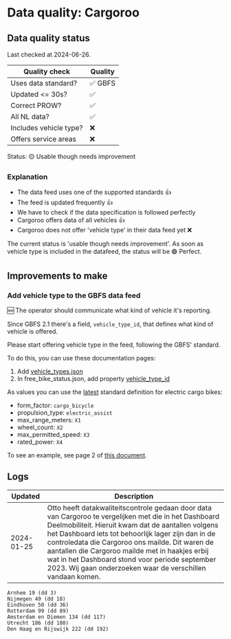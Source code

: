 # Data quality: Cargoroo

## Data quality status

Last checked at 2024-06-26.

| **Quality check**           | **Quality**
| --                          | --          |
| Uses data standard?         | ✅ GBFS
| Updated <= 30s?             | ✅
| Correct PROW?               | ✅
| All NL data?                | ✅
| Includes vehicle type?      | ❌
| Offers service areas        | ❌

Status: 🟡 Usable though needs improvement

### Explanation

- The data feed uses one of the supported standards 👍
- The feed is updated frequently 👍
- We have to check if the data specification is followed perfectly
- Cargoroo offers data of all vehicles 👍
- Cargoroo does not offer 'vehicle type' in their data feed yet ❌

The current status is 'usable though needs improvement'. As soon as vehicle type is included in the datafeed, the status will be 🟢 Perfect.

## Improvements to make

### Add vehicle type to the GBFS data feed

🆕 The operator should communicate what kind of vehicle it's reporting. 

Since GBFS 2.1 there's a field, `vehicle_type_id`, that defines what kind of vehicle is offered.

Please start offering vehicle type in the feed, following the GBFS' standard.

To do this, you can use these documentation pages: 

1. Add [vehicle_types.json](https://github.com/NABSA/gbfs/blob/master/gbfs.md#vehicle_typesjson-added-in-v21)
2. In free_bike_status.json, add property [vehicle_type_id](https://github.com/NABSA/gbfs/blob/master/gbfs.md#free_bike_statusjson)

As values you can use the [latest](https://github.com/NABSA/gbfs/pull/370) standard definition for electric cargo bikes:

- form_factor: `cargo_bicycle`
- propulsion_type: `electric_assist`
- max_range_meters: `X1`
- wheel_count: `X2`
- max_permitted_speed: `X3`
- rated_power: `X4`

To see an example, see page 2 of [this document](https://docs.google.com/document/d/1P_oDBnFvr9qzo0_5YbnrCDYptFQV9ZUOJGfi8ACD1GE/edit#).

## Logs

| Updated    | Description
| ----       | ---
| 2024-01-25 | Otto heeft datakwaliteitscontrole gedaan door data van Cargoroo te vergelijken met die in het Dashboard Deelmobiliteit. Hieruit kwam dat de aantallen volgens het Dashboard iets tot behoorlijk lager zijn dan in de controledata die Cargoroo ons mailde. Dit waren de aantallen die Cargoroo mailde met in haakjes erbij wat in het Dashboard stond voor periode september 2023. Wij gaan onderzoeken waar de verschillen vandaan komen. |

```
Arnhem 19 (dd 3)
Nijmegen 49 (dd 18)
Eindhoven 50 (dd 36)
Rotterdam 99 (dd 89)
Amsterdam en Diemen 134 (dd 117)
Utrecht 186 (dd 180)
Den Haag en Rijswijk 222 (dd 192)
```
